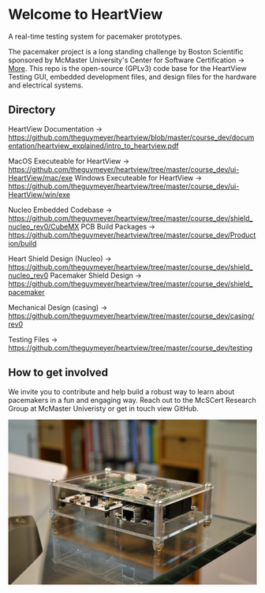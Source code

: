 # Welcome to HeartView

A real-time testing system for pacemaker prototypes. 

The pacemaker project is a long standing challenge by Boston Scientific sponsored by McMaster University's Center for Software Certification -> [More](http://sqrl.mcmaster.ca/pacemaker.htm). This repo is the open-source (GPLv3) code base for the HeartView Testing GUI, embedded development files, and design files for the hardware and electrical systems.

## Directory

HeartView Documentation -> https://github.com/theguymeyer/heartview/blob/master/course_dev/documentation/heartview_explained/intro_to_heartview.pdf

MacOS Executeable for HeartView -> https://github.com/theguymeyer/heartview/tree/master/course_dev/ui-HeartView/mac/exe
Windows Executeable for HeartView -> https://github.com/theguymeyer/heartview/tree/master/course_dev/ui-HeartView/win/exe

Nucleo Embedded Codebase -> https://github.com/theguymeyer/heartview/tree/master/course_dev/shield_nucleo_rev0/CubeMX
PCB Build Packages -> https://github.com/theguymeyer/heartview/tree/master/course_dev/Production/build

Heart Shield Design (Nucleo) -> https://github.com/theguymeyer/heartview/tree/master/course_dev/shield_nucleo_rev0
Pacemaker Shield Design -> https://github.com/theguymeyer/heartview/tree/master/course_dev/shield_pacemaker

Mechanical Design (casing) -> https://github.com/theguymeyer/heartview/tree/master/course_dev/casing/rev0

Testing Files -> https://github.com/theguymeyer/heartview/tree/master/course_dev/testing

## How to get involved

We invite you to contribute and help build a robust way to learn about pacemakers in a fun and engaging way. Reach out to the McSCert Research Group at McMaster Univeristy or get in touch view GitHub.

![image of the heartview testing system](https://raw.githubusercontent.com/theguymeyer/guymeyer_CV/master/res/pacemaker/heartview_iso.png "The HeartView System")
